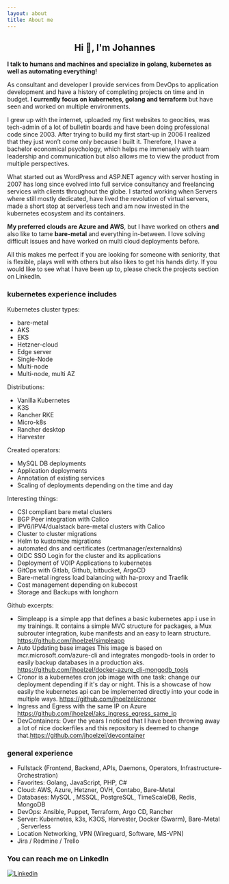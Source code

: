 ```yaml
---
layout: about
title: About me
---
```


<h2 align="center">Hi 👋, I'm Johannes</h2>

**I talk to humans and machines and specialize in golang, kubernetes as well as automating everything!**

As consultant and developer I provide services from DevOps to application development and have a history of completing projects on time and in budget. **I currently focus on kubernetes, golang and terraform** but have seen and worked on multiple environments.

I grew up with the internet, uploaded my first websites to geocities, was tech-admin of a lot of bulletin boards and have been doing professional code since 2003. After trying to build my first start-up in 2006 I realized that they just won’t come only because I built it. Therefore, I have a bachelor economical psychology, which helps me immensely with team leadership and communication but also allows me to view the product from multiple perspectives.
 
What started out as WordPress and ASP.NET agency with server hosting in 2007 has long since evolved into full service consultancy and freelancing services with clients throughout the globe. I started working when Servers where still mostly dedicated, have lived the revolution of virtual servers, made a short stop at serverless tech and am now invested in the kubernetes ecosystem and its containers. 

**My preferred clouds are Azure and AWS**, but I have worked on others **and** also like to tame **bare-metal** and everything in-between. I love solving difficult issues and have worked on multi cloud deployments before.

All this makes me perfect if you are looking for someone with seniority, that is flexible, plays well with others but also likes to get his hands dirty. If you would like to see what I have been up to, please check the projects section on LinkedIn.

### kubernetes experience includes

Kubernetes cluster types:

- bare-metal
- AKS
- EKS
- Hetzner-cloud
- Edge server
- Single-Node
- Multi-node
- Multi-node, multi AZ

Distributions:

- Vanilla Kubernetes
- K3S
- Rancher RKE
- Micro-k8s
- Rancher desktop
- Harvester

Created operators:

- MySQL DB deployments
- Application deployments
- Annotation of existing services
- Scaling of deployments depending on the time and day

Interesting things:

- CSI compliant bare metal clusters
- BGP Peer integration with Calico
- IPV6/IPV4/dualstack bare-metal clusters with Calico
- Cluster to cluster migrations
- Helm to kustomize migrations
- automated dns and certificates (certmanager/externaldns)
- OIDC SSO Login for the cluster and its applications
- Deployment of VOIP Applications to kubernetes
- GitOps with Gitlab, Github, bitbucket, ArgoCD
- Bare-metal ingress load balancing with ha-proxy and Traefik
- Cost management depending on kubecost
- Storage and Backups with longhorn

Github excerpts:

- Simpleapp is a simple app that defines a basic kubernetes app i use in my trainings. It contains a simple MVC structure for packages, a Mux subrouter integration, kube manifests and an easy to learn structure. <https://github.com/jhoelzel/simpleapp>
- Auto Updating base images This image is based on mcr.microsoft.com/azure-cli and integrates mongodb-tools in order to easily backup databases in a production aks. <https://github.com/jhoelzel/docker-azure_cli-mongodb_tools>
- Cronor is a kubernetes cron job image with one task: change our deployment depending if it's day or night. This is a showcase of how easily the kubernetes api can be implemented directly into your code in multiple ways.  <https://github.com/jhoelzel/cronor>
- Ingress and Egress with the same IP on Azure <https://github.com/jhoelzel/aks_ingress_egress_same_ip>
- DevContainers: Over the years I noticed that I have been throwing away a lot of nice dockerfiles and this repository is deemed to change that.<https://github.com/jhoelzel/devcontainer>

### general experience

- Fullstack (Frontend, Backend, APIs, Daemons, Operators, Infrastructure-Orchestration)
- Favorites: Golang, JavaScript, PHP, C#
- Cloud: AWS, Azure, Hetzner, OVH, Contabo, Bare-Metal
- Databases: MySQL , MSSQL, PostgreSQL, TimeScaleDB, Redis, MongoDB
- DevOps: Ansible, Puppet, Terraform, Argo CD, Rancher
- Server: Kubernetes, k3s, K3OS, Harvester, Docker (Swarm), Bare-Metal , Serverless
- Location Networking, VPN (Wireguard, Software, MS-VPN)
- Jira / Redmine / Trello


### You can reach me on LinkedIn

[![Linkedin](https://img.shields.io/badge/linkedin%20-%230077B5.svg?&style=for-the-badge&logo=linkedin&logoColor=white)](https://www.linkedin.com/in/johannes-h%C3%B6lzel)


